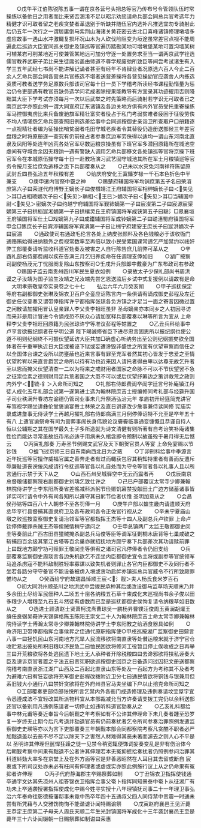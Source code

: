 <!-- { "loadSidebar": true } -->
　　○戊午平江伯陈锐陈五事一谓在京各营号头把总等官乃传布号令管领队伍时常操练以备他日之用者而比来贤否溷淆不足以昭示劝惩请命兵部会同总兵官考选年力精健才识可取者留之老疾贪婪者革退别于听缺并随伍官内选补凡推选宜勿专骑射此后仍五年一次行之一谓居庸倒马紫荆山海诸关黄花密云古北口喜峰诸镇修理墩墙多虚应故事一遇山水冲激輙复损坏况山木为人砍伐险阻变为垣途虽常差官点视不能周遍此后巡边大臣宜同巡关御史及镇巡等官遍历踏勘某地可增墩堡某地可置沟墙某树可植某岩可削某地近可使兼管某地远可加分守逐一处置务求至当一谓两京武学铨选儒官教养武职子弟比来生徒庸劣盖由师道不尊学规废弛所致臣等间尝考试诸生有入学三五年武经七书尚不能讲解记诵者甚至有经年不肯肄业者况原选六百人今止二百余人乞命兵部会同各营总兵官拣选不堪者送营差操将各营见操幼官应袭舍人内拣选资质可教者送学务足原数兵部该司官每十日一员下学稽考所读经书课程勤惰量为惩治仍令吏部遇有教官员缺务选学问老成者除授果能教导有方宜录其功迹擢用否则降黜其大臣下学考试亦须每月一次以后武举之时先策略而后骑射若学识无可取者已之南京武学亦照此例一谓大同宣府辽东诸镇及各边关地方俱有内外官员受托重寄操练军马控御夷虏比来兵备废驰旗军精壮富实者役占于私门考弱贫难者疲困于征役劳佚不均人情嗟怨乞命兵部查照旧例选差给事中会同巡按御史亲诣卫所查取户口册籍逐一点视精壮者编为征操出哨贫弱者屯田守城老疾者令其替役仍造册送部候三年差官盘粮之时将原册逐一查究有仍前役占者参奏庶边军劳佚得以适均一谓山东河南北直隶及凤阳等处连年凶荒各处官军尽数运粮京操虽有下班官军多潜回原籍所在城池空虚间有守城舍余因无粮饷一遇有警缺人调用乞命兵部移文各处镇巡等官将京操下班官军令在本城原伍操守每十日一赴教场演习武艺固守城池其所在军士月粮镇巡等官务令按月支给庶免逃移之患下兵部覆奏从之
　　○己未以水灾免河南祥符陈留原武封丘四县弘治五年秋粮有差
　　○给庆府安化王寘鐇岁禄一千石本色折色中半兼支
　　○庚申遣内官祭中霤之神
　　○赐楚府辅国将军均锏庶第五子名曰荣澬庶第六子曰荣澻代府博野王嫡长子曰俊櫍靖江王府辅国将军相绅嫡长子曰＜矢见＞耳□占相璁嫡次子曰＜矢见＞聃相＜王巳＞嫡次子曰＜矢见＞耳□当辅国中尉＜矢见＞密嫡次子曰约越宁府辅国将军觐铈嫡第一子曰宸澯第二子曰宸源宸渠嫡第三子曰拱槄宸淞嫡第一子曰拱欀灵丘王府镇国将军成铗第五子曰聪氵□臮襄垣王府镇国将军仕土□戏嫡第九子曰成鑙辅国将军成铃嫡第二子曰聪潓蜀府镇国将军申金□嶲庶长子曰宾渟辅国将军宾淟第一子曰让栦宁府建安王庶长子曰宸洪嫡次子曰宸潚
　　○通政使司右通政毛伦言各处上纳皮张颜料及各色钱粮必于该收衙门通赂贿始得进纳额外之费视常数率至再倍以致小民受累国课常逋乞严加禁约以祛奸弊工部覆奏请听监收科道官劾奏及被害之人自行陈告庶几前弊可革从之
　　○辛酉礼部右侍郎费訚以疾在告满三月乞归养疾命在任调理支俸如旧
　　○湖广按察司副使杨茂元丁忧服阕复除山东按察司○壬戌升兵部郎中戴豪为广东布政司右参政
　　○赐国子监云南贵州四川军民生夏衣如例
　　○录故太子少保礼部尚书周洪谟之子汝靖为国子监生汝靖之兄汝端先尝乞恩送监后乡试中式复援例以请故有是命
　大明孝宗敬皇帝实录卷之七十七
　　弘治六年六月癸亥朔
　　○甲子巡抚保定等府右副都御史张琳及锦衣卫百户仝銮应诏陈言内一条俱请宥谪戍御史彭程及左迁御史任仪銮奏又谓带俸指挥许宁都指挥张琼各负方镇之才足当一面之寄昔因微过置之闲散请加擢用冒认皇亲罪人李父贵李祖旺虽非  圣母嫡亲亦本同乡之人初因寻访而来非是用计冒进今令谪戍恐不厌众心请加宽释兵部覆奏以琳等所言为宜从  上命释李父贵李祖旺回原籍为民张琼许宁等准议彭程等姑置之
　　○乙丑兵科给事中卢亨言欲振纪纲者在乎明公道  陛下竭诚修省臣下进尽忠言固思所以振纪纲也使公道不明则纪纲终不可振伏望延访大臣共加□确虚心听纳务出至公则纪纲振矣欲全国体者在乎重宰执近日大臣或被诬下狱或妄遭谗毁非盛世之所宜有伏望审察而信任之以全国体台谏之设所以防壅蔽也近来言事有罪至充军者然其初心皆发于忠爱之至情伏望矜宥以来直言爵赏之命所以待有功也近来因人请托者得由卑以达尊无故乞升者至以恩而掩义伏望清查一二以为将来之戒财用者国家之命脉不可以不节伏望罢不急之征崇俭素之德则财用足兵荒者国之大患不可以或后伏望纾筹边之策讲救荒之政则内外宁＜锍-釒＞入命所司知之
　　○礼部右侍郎费訚卒訚字廷言号补庵镇江丹徒人成化五年礼部会试第一遂第进士选为翰林院庶吉士授编修同考礼部与经筵升国子司业秩满升春坊左谕德仍管司业事未几升祭酒弘治元年  孝庙初开经筵简充讲官车驾视学赐坐讲彝伦堂褒谕宴赉士林荣之及直日讲遂改少詹事兼侍读同修  宪庙实录成进詹事无侍读学士再越月擢礼部右侍郎病满三月例停俸诏特不允至是卒年五十有八  上遣官谕祭命有司为营葬事訚长身伟貌论议亹亹临事通变慷慨且恭谨自持人恒以公辅期之其在国学最久士子多所造就为诗文清健有则所著有自考诒笑补庵诸集性俭而能达寻常虽故纸币帛必适于用病未久棺衾即令预制以故虽殁于暑月得无后憾云
　　○丙寅礼部奏  万寿圣节例赐文武官及天下朝贺官员人等宴  上命免宴赐以节钞钱
　　○蝗飞过京师三日自东南向西北日为之蔽
　　○丁卯刑科给事中季源言近年抚巡等官擅作威福官属之善奔走者有过而輙获包容其稍知持重者有善而反遭斥辱廉耻道丧谀佞风成请行令抚巡等官各以礼自处而为守令等官者各以礼事人且以所言通行示禁于天下从之
　　○山西石州吴城驿空中无云而震者再
　　○戊辰南京总督粮储都察院右副都御史刘瑀乞致仕许之
　　○己巳户部覆议太常寺少卿兼翰林院侍讲学士李东阳所奏省差徭减科派躬节俭赈饥窘禁投献田土广边方储蓄诸事皆详实可行请令中外有司各知所以遵守其曰躬节俭者伏惟  圣明加意从之
　　○会昌侯孙铭等四百八十人朝参不至各罚俸一月
　　○庚午户部以蝗生畿内请遣顺天府丞毕亨行县督捕其直隶府卫及各布政司各令正佐官行视从之
　　○辛未宁夏庙山墩之败巡按监察御史复请治领军等官都指挥王杰等十四人及副总兵卢钦罪  上命卢钦停俸戴罪杀贼王杰等俟贼情稍宁逮问之
　　○壬申总镇两广太监王敬都御史闵圭等奏前此广西古田县獞贼掩杀副总兵马俊等臣等调军征剿桐木唐背等七巢咸破之斩捕四百余级其擎江古塔等百余巢亦就招抚地方颇宁奏下兵部差次其功请赎前罪  上曰既地方颇宁功可赎罪王敬闵圭等俱宥之诸司官凡停俸者令仍旧支给
　　○兵部覆奏监察御史周琰言各边失机欲乞不连坐内臣都御史宜令主将或副参等官统领军马追杀虏寇不能料敌制胜轻率寡谋以致失机者则罪止各官内臣都御史不及同行者不坐若各路分守守备官不能设备被虏入境或贪功启衅亦镇巡总兵官威令不行所致厥罪惟均从之
　　○癸酉给宁府故瑞昌悼顺王宸＜氵靓＞夫人杨氏食米岁百石
　　○初大同洪州顺圣川之地洪武中尝拨民承种其后或改设御马监草场天顺末乃并多余田土尽给军民佃种人二顷五十亩各纳粮五石草十束成化末巡视尚书余子俊以田多粮少人增粮至九石五斗然徒有虚数而已至是巡抚都御史侯恂复请令纳粮草如旧数从之
　　○选进士顾清赵士贤萧柯沈焘曹琼吴一鹏杨昇曹镤汪俊周玉黄澜胡爟王缜任良弼吴蕣许天锡薛格陈玉陈阳王崇文二十人为翰林院庶吉士命太常寺卿兼翰林院侍读学士傅瀚太常寺少卿兼翰林院侍讲学士李东阳教之给酒食器具如例
　　○命济阳卫带俸都指挥佥事侯昇之侄通代原职指挥使○甲戌巡按湖广监察御史田奫言八事一曰拯饥民山东河南地方亢旱人民流移欲将南直隶等处儧运粮米就于济宁官仓收贮易出彼处所积旧粮以济民急二曰恤民困欲将修河工役暂且停止俟收成之日再举三曰开荒粮欲将各处逃民遗下地土无人承种者开除税粮四曰去谗邪欲将挟私诬奏大臣及谤诉京官者置之于法五曰责宪职欲巡按御史回京之日备造问过囚犯文册送都察院稽考南直隶浙江湖广山西及二百起北直隶山东等处及一百起方为考称其不及者考为避难六曰宥狂妄欲将充军御史彭程改拨附近卫分七曰通民情欲将铜钱与银兼用但系旧钱大小通行八曰禁奸贪欲将在外府州县官马夫坐编下户以止掊克命所司知之
　　○工部覆奏吏部侍郎张悦所言乞禁内外各衙门成造修理及违例奏请坟茔屋宇宜令悉遵成法不宜轻改其所派物料宜从本部裁减允当方许奏请支拨工完仍以余料送部还官以备别用凡违例陈请者一切停止如违听科道官劾奏从之
　　○乙亥礼科都给事中林元甫等奏近奉旨今后朝觐之年考察如有不公许其伸理命下未几奏者踵至恐岁复一岁终无止期今后凡考退并劾退官员有仍前奏扰者乞令所司参奏治罪照例发遣监察御史史瑛等亦以为言下吏部覆奏三年朝觐本部会同都察院考察凡贪酷不职者必严加黜退盖以去恶不尽不足以除天下之害然人材难得其恶未著而遽去之则人心不平是以  圣明许其伸理但嚚悍狂躁之徒一见禁令稍宽辄便饰词妄奏变乱是非有伤治体今后朝觐考察中间果有黜退不公者许其伸理若本无冤抑摭拾奏扰者仍照例参问治罪其科道紏劾大率多在京堂上及在外方面等官是非善恶昭然在人耳目其去留或断自  宸衷或下所司议处亦未必有枉间有伸理者或虚或实亦照此例施行议上从之仍命果有冤抑者许伸理
　　○丙子代府静海郡主卒赐祭葬如制
　　○丁丑锦衣卫指挥使钱通卒通字文达其先凉州人祖答锦衣卫指挥佥事父奄卜指挥同知景泰中奄卜从征湖广有功未上卒通袭授署指挥使成化中赐今姓寻实授十八年理镇抚司事二十一年理卫事弘治六年奉命往彰德按藩邸事未竟中热卒年四十五通叔父四人同侍禁中贵震一时通未尝有所凭藉与人交雅饬恂恂不能谐谑讣闻特赐谕祭
　　○戊寅赵府襄邑王见沂薨王恭定王庶第二子母夫人周氏天顺二年生光封镇国将军成化十三年袭封襄邑王至是薨年三十六讣闻辍朝一日赐祭葬如制谥曰荣惠
